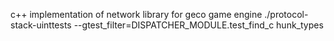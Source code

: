 c++ implementation of network library for geco game engine
./protocol-stack-uinttests --gtest_filter=DISPATCHER_MODULE.test_find_c
hunk_types


